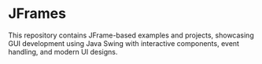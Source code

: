 # JFrames
This repository contains JFrame-based examples and projects, showcasing GUI development using Java Swing with interactive components, event handling, and modern UI designs.
